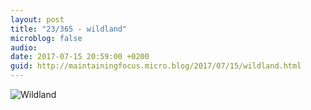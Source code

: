 ```yaml
---
layout: post
title: "23/365 - wildland"
microblog: false
audio: 
date: 2017-07-15 20:59:00 +0200
guid: http://maintainingfocus.micro.blog/2017/07/15/wildland.html
---
```

![Wildland](https://f000.backblazeb2.com/file/Roel-Share/Wildland.jpg)
